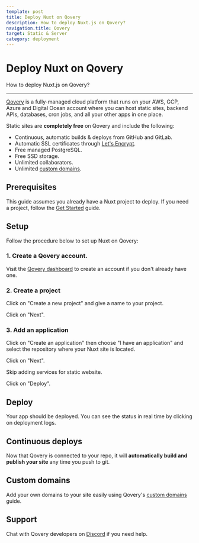 ```yaml
---
template: post
title: Deploy Nuxt on Qovery
description: How to deploy Nuxt.js on Qovery?
navigation.title: Qovery
target: Static & Server
category: deployment
---
```

# Deploy Nuxt on Qovery

How to deploy Nuxt.js on Qovery?

---

[Qovery](https://qovery.com) is a fully-managed cloud platform that runs on your AWS, GCP, Azure and Digital Ocean account where you can host static sites, backend APIs, databases, cron jobs, and all your other apps in one place.

Static sites are **completely free** on Qovery and include the following:

- Continuous, automatic builds & deploys from GitHub and GitLab.
- Automatic SSL certificates through [Let's Encrypt](https://letsencrypt.org).
- Free managed PostgreSQL.
- Free SSD storage.
- Unlimited collaborators.
- Unlimited [custom domains](https://docs.qovery.com/guides/getting-started/setting-custom-domain/).

## Prerequisites

This guide assumes you already have a Nuxt project to deploy. If you need a project, follow the [Get Started](/docs/get-started/installation) guide.

## Setup

Follow the procedure below to set up Nuxt on Qovery:

### 1. Create a Qovery account.

Visit the [Qovery dashboard](https://console.qovery.com) to create an account if you don't already have one.

### 2. Create a project

Click on "Create a new project" and give a name to your project.

Click on "Next".

### 3. Add an application

Click on "Create an application" then choose "I have an application" and select the repository where your Nuxt site is located.

Click on "Next".

Skip adding services for static website.

Click on "Deploy".

## Deploy

Your app should be deployed. You can see the status in real time by clicking on deployment logs.

## Continuous deploys

Now that Qovery is connected to your repo, it will **automatically build and publish your site** any time you push to git.

## Custom domains

Add your own domains to your site easily using Qovery's [custom domains](https://docs.qovery.com/guides/getting-started/setting-custom-domain/) guide.

## Support

Chat with Qovery developers on [Discord](https://discord.qovery.com) if you need help.
